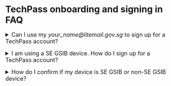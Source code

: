 # TechPass onboarding and signing in FAQ

<details><summary style="font-size:18px">Can I use my <em>your_name<span>@</span>litemail.gov.sg</em> to sign up for a TechPass account?</summary>

No. As LiteMail accounts can't receive emails outside your agency, you will not receive emails from TechPass. So upgrade to a standard mailbox before signing up for TechPass. Format of a standard, official email address of a public officer will be *your_name<span>@</span>agency.gov.sg*.

<hr/></details><br>

<details><summary style="font-size:18px">I am using a SE GSIB device. How do I sign up for a TechPass account?</summary>

If you are using a SE GSIB device:

1. Create a [service request](https://go.gov.sg/techpass-sr) to get your TechPass account.

<kbd>![SE-GSIB service request options](../assets/support/SE-GSIB_SROptions.png ':size=400')</kbd>

2. In **Ticket Request Type**, select **Service Request** and choose **Create TechPass account for Secured Email GSIB users**.
3. When prompted to confirm, if you are a Secured Email (SE) GSIB user, select **Yes**.

> **Note**:
> It takes 3 business days for us to provision a TechPass account for a SE GSIB user. For more information on SE-GSIB device, refer to the [Glossary](glossary).

<hr/></details><br>

<details><summary style="font-size:18px">How do I confirm if my device is SE GSIB or non-SE GSIB device?</summary>


If you are using a SE GSIB device, you will be using your PS-Card to authenticate. If you are using a non-SE GSIB device, every time you log in to your device, you will be prompted to enter your BitLocker PIN.

<hr/></details><br>




<!--## TechPass account for SE-GSIB device users
SE-GSIB device users can create a [service request](https://go.gov.sg/techpass-sr) to get their TechPass account and it takes 3 business days for us to provision the TechPass Account.

Please select **Service Request** for ticket request type and **Create TechPass account for Secure Email GSIB users** when submitting the ticket.

<kbd>![SE-GSIB service request options](../assets/support/SE-GSIB_SROptions.png)</kbd>


## DEEP (device compliance)
DEEP is a system that helps developers establish a robust security baseline for their devices, while ensuring only compliant devices can access Government engineering resources.

### Protecting developer devices
[DEEP](https://dashboard.deep.tech.gov.sg/) applies a security configuration baseline for each developer device based on industry standards such as the [Center for Internet Security(CIS) benchmark](https://www.cisecurity.org/cis-benchmarks/). It also alerts developers on configuration and malware-related issues of your device on the DEEP Dashboard and provides detailed remediation instructions for each issue.

### Protecting Government engineering resources
DEEP makes use of device-specific configuration and malware information to block developers with at-risk devices from accessing Government engineering resources.

### Login Errors
If  you are blocked by DEEP at the Cloudflare level, you will see the following error message:

<kbd>![mdm_cloudflare_error](../assets/support/mdmCloudflareError.png ':size=400')</kbd>

If you have established a connection with Cloudflare and if your device is blocked by DEEP, you will see the following error message:

<kbd>![mdm_techpass_error](../assets/support/mdm-techpass-error.png ':size=400')</kbd>



### Resolution

If you've encountered any [login errors](#login-errors), go to the [DEEP portal link](https://dashboard.deep.tech.gov.sg/) to resolve the issue. The DEEP portal lists all the issues with your device and provides instructions to resolve them.


## If your account is at risk

[Azure AD Identity Protection](https://docs.microsoft.com/en-us/azure/active-directory/identity-protection/overview-identity-protection) is enabled in TechPass, you might get a warning that your account is at risk during log in.

<kbd>![your-account-is-at-risk](../assets/support/identity-protection/your-account-is-at-risk.png ':size=400')</kbd>


You can resolve this issue easily by verifying your identity with your authenticator.
<kbd>![verify-your-identity](../assets/support/identity-protection/verify-your-identity.png ':size=400')</kbd>

Next, reset your password.

<kbd>![update-your-password](../assets/support/identity-protection/update-your-password.png ':size=400')</kbd>

You can proceed to use TechPass services as usual once password change is completed.
